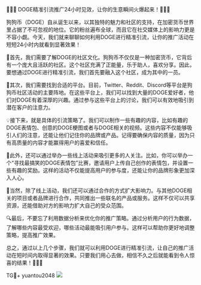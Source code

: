 🚀🚀🚀 DOGE精准引流推广24小时见效，让你的生意瞬间火爆起来！🎉🎉🎉

狗狗币（DOGE）自从诞生以来，以其独特的魅力和社区的支持，在加密货币世界里占据了不可忽视的地位。它的粉丝遍布全球，而且它在社交媒体上的影响力更是不容小觑。今天，我们就来聊聊如何利用DOGE进行精准引流，让你的推广活动在短短24小时内就看到显著效果！

🌈首先，我们需要了解DOGE的社区文化。狗狗币不仅仅是一种加密货币，它背后有一个庞大且活跃的社区。这个社区充满了正能量，乐于助人，喜欢分享。因此，要想通过DOGE进行精准引流，我们首先要融入这个社区，成为其中的一员。

🤝其次，我们需要找到合适的平台。目前，Twitter、Reddit、Discord等平台是狗狗币社区活动的主要阵地。在这些平台上，我们可以找到大量的DOGE爱好者，他们对DOGE有着深厚的兴趣。通过参与这些平台上的讨论，我们可以有效地吸引到潜在客户的注意力。

💡接下来，就是具体的引流策略了。我们可以制作一些有趣的内容，比如有趣的DOGE表情包、创意的DOGE梗图或者与DOGE相关的视频。这些内容不仅能够吸引人们的注意，还能让他们记住你的品牌或产品。记得要确保内容的质量，因为只有高质量的内容才能赢得用户的喜爱和信任。

📢此外，还可以通过举办一些线上活动来吸引更多的人关注。比如，你可以举办一个“寻找最搞笑的DOGE表情包”比赛，邀请用户上传自己创作的表情包，并设置一些有趣的奖励。这样的活动不仅能提高用户的参与度，还能让你的品牌形象更加深入人心。

💼当然，除了线上活动，我们还可以通过合作的方式扩大影响力。与其他DOGE相关的项目或者品牌进行合作，共同推出一些联名的产品或服务。这样不仅可以共享资源，还能借助对方的影响力扩大自己的受众范围。

🔍最后，不要忘了利用数据分析来优化你的推广策略。通过分析用户的行为数据，了解哪些内容最受欢迎，哪些活动最能吸引用户参与。这样可以帮助你更好地调整策略，提高推广效果。

总之，通过以上几个步骤，我们就可以利用DOGE进行精准引流，让自己的推广活动在短时间内取得显著的效果。只要我们用心去做，相信不久之后就能看到令人惊喜的结果！🚀🚀🚀

TG💪+ yuantou2048  ![](https://github.com/user-attachments/assets/42a5a4a5-fea9-4a1d-8aa0-73e57e430cca)